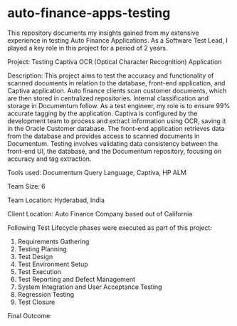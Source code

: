 # auto-finance-apps-testing
This repository documents my insights gained from my extensive experience in testing Auto Finance Applications. As a Software Test Lead, I played a key role in this project for a period of 2 years.


Project: Testing Captiva OCR (Optical Character Recognition) Application

Description: 
This project aims to test the accuracy and functionality of scanned documents in relation to the database, front-end application, and Captiva application. Auto finance clients scan customer documents, which are then stored in centralized repositories. Internal classification and storage in Documentum follow. As a test engineer, my role is to ensure 99% accurate tagging by the application. Captiva is configured by the development team to process and extract information using OCR, saving it in the Oracle Customer database. The front-end application retrieves data from the database and provides access to scanned documents in Documentum. Testing involves validating data consistency between the front-end UI, the database, and the Documentum repository, focusing on accuracy and tag extraction.

Tools used: Documentum Query Language, Captiva, HP ALM

Team Size: 6

Team Location: Hyderabad, India

Client Location: Auto Finance Company based out of California

Following Test Lifecycle phases were executed as part of this project: 
1.  Requirements Gathering
2.  Testing Planning
3.  Test Design
4.  Test Environment Setup
5.  Test Execution
6.  Test Reporting and Defect Management
7.  System Integration and User Acceptance Testing
8.  Regression Testing
9.  Test Closure


Final Outcome: 






